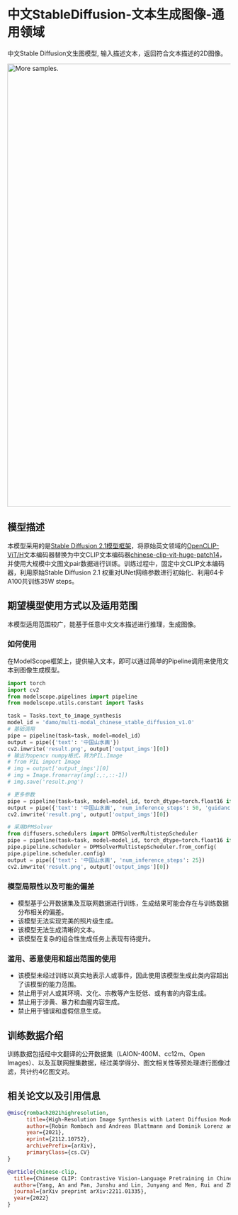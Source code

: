 
# 中文StableDiffusion-文本生成图像-通用领域

中文Stable Diffusion文生图模型, 输入描述文本，返回符合文本描述的2D图像。

<img src="gen_images/csd_demo.jpg"
     alt="More samples."
     style="width: 1000px;" />

## 模型描述

本模型采用的是[Stable Diffusion 2.1模型框架](https://github.com/Stability-AI/stablediffusion)，将原始英文领域的[OpenCLIP-ViT/H](https://github.com/mlfoundations/open_clip)文本编码器替换为中文CLIP文本编码器[chinese-clip-vit-huge-patch14](https://github.com/OFA-Sys/Chinese-CLIP)，并使用大规模中文图文pair数据进行训练。训练过程中，固定中文CLIP文本编码器，利用原始Stable Diffusion 2.1 权重对UNet网络参数进行初始化、利用64卡A100共训练35W steps。

## 期望模型使用方式以及适用范围

本模型适用范围较广，能基于任意中文文本描述进行推理，生成图像。

### 如何使用
在ModelScope框架上，提供输入文本，即可以通过简单的Pipeline调用来使用文本到图像生成模型。

```python
import torch
import cv2
from modelscope.pipelines import pipeline
from modelscope.utils.constant import Tasks

task = Tasks.text_to_image_synthesis
model_id = 'damo/multi-modal_chinese_stable_diffusion_v1.0'
# 基础调用
pipe = pipeline(task=task, model=model_id)
output = pipe({'text': '中国山水画'})
cv2.imwrite('result.png', output['output_imgs'][0])
# 输出为opencv numpy格式，转为PIL.Image
# from PIL import Image
# img = output['output_imgs'][0]
# img = Image.fromarray(img[:,:,::-1])
# img.save('result.png')

# 更多参数
pipe = pipeline(task=task, model=model_id, torch_dtype=torch.float16 if torch.cuda.is_available() else torch.float32)
output = pipe({'text': '中国山水画', 'num_inference_steps': 50, 'guidance_scale': 7.5, 'negative_prompt':'模糊的'})
cv2.imwrite('result.png', output['output_imgs'][0])

# 采用DPMSolver
from diffusers.schedulers import DPMSolverMultistepScheduler
pipe = pipeline(task=task, model=model_id, torch_dtype=torch.float16 if torch.cuda.is_available() else torch.float32)
pipe.pipeline.scheduler = DPMSolverMultistepScheduler.from_config(
pipe.pipeline.scheduler.config)
output = pipe({'text': '中国山水画', 'num_inference_steps': 25})
cv2.imwrite('result.png', output['output_imgs'][0])

```


### 模型局限性以及可能的偏差

* 模型基于公开数据集及互联网数据进行训练，生成结果可能会存在与训练数据分布相关的偏差。
* 该模型无法实现完美的照片级生成。
* 该模型无法生成清晰的文本。
* 该模型在复杂的组合性生成任务上表现有待提升。

### 滥用、恶意使用和超出范围的使用
* 该模型未经过训练以真实地表示人或事件，因此使用该模型生成此类内容超出了该模型的能力范围。
* 禁止用于对人或其环境、文化、宗教等产生贬低、或有害的内容生成。
* 禁止用于涉黄、暴力和血腥内容生成。
* 禁止用于错误和虚假信息生成。

## 训练数据介绍

训练数据包括经中文翻译的公开数据集（LAION-400M、cc12m、Open Images）、以及互联网搜集数据，经过美学得分、图文相关性等预处理进行图像过滤，共计约4亿图文对。


## 相关论文以及引用信息

```BibTeX
@misc{rombach2021highresolution,
      title={High-Resolution Image Synthesis with Latent Diffusion Models}, 
      author={Robin Rombach and Andreas Blattmann and Dominik Lorenz and Patrick Esser and Björn Ommer},
      year={2021},
      eprint={2112.10752},
      archivePrefix={arXiv},
      primaryClass={cs.CV}
}
```
```BibTeX
@article{chinese-clip,
  title={Chinese CLIP: Contrastive Vision-Language Pretraining in Chinese},
  author={Yang, An and Pan, Junshu and Lin, Junyang and Men, Rui and Zhang, Yichang and Zhou, Jingren and Zhou, Chang},
  journal={arXiv preprint arXiv:2211.01335},
  year={2022}
}
```